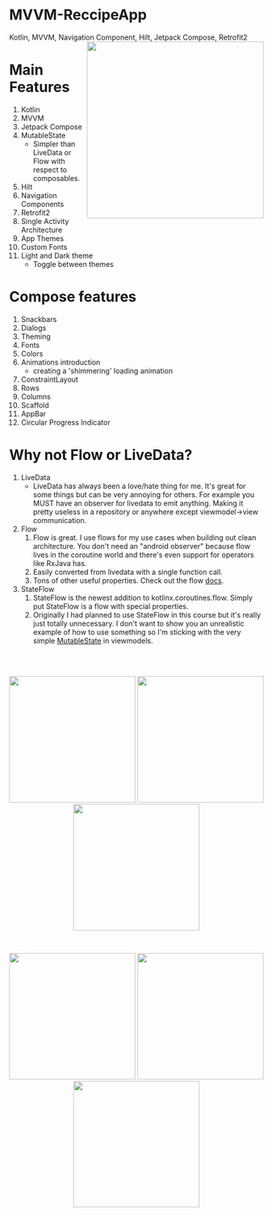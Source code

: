 # MVVM-ReccipeApp
Kotlin, MVVM, Navigation Component, Hilt, Jetpack Compose, Retrofit2
<br>
<img align="right" src="https://user-images.githubusercontent.com/76838562/173254331-aa79eb39-653b-4a1c-8c65-ad3b337ff368.jpg" width="350">

# Main Features
1. Kotlin
2. MVVM
3. Jetpack Compose
4. MutableState
	- Simpler than LiveData or Flow with respect to composables.
5. Hilt
6. Navigation Components
7. Retrofit2
8. Single Activity Architecture
9. App Themes
10. Custom Fonts
11. Light and Dark theme
	- Toggle between themes


# Compose features
1. Snackbars
2. Dialogs
3. Theming
4. Fonts
5. Colors
6. Animations introduction
	- creating a 'shimmering' loading animation
7. ConstraintLayout
8. Rows
9. Columns
10. Scaffold
11. AppBar
12. Circular Progress Indicator


# Why not Flow or LiveData?
1. LiveData
	- LiveData has always been a love/hate thing for me. It's great for some things but can be very annoying for others. For example you MUST have an observer for livedata to emit anything. Making it pretty useless in a repository or anywhere except viewmodel->view communication.
1. Flow
	1. Flow is great. I use flows for my use cases when building out clean architecture. You don't need an "android observer" because flow lives in the coroutine world and there's even support for operators like RxJava has.
	1. Easily converted from livedata with a single function call.
	1. Tons of other useful properties. Check out the flow [docs](https://kotlin.github.io/kotlinx.coroutines/kotlinx-coroutines-core/kotlinx.coroutines.flow/).
1. StateFlow
	1. StateFlow is the newest addition to kotlinx.coroutines.flow. Simply put StateFlow is a flow with special properties.
	1. Originally I had planned to use StateFlow in this course but it's really just totally unnecessary. I don't want to show you an unrealistic example of how to use something so I'm sticking with the very simple [MutableState](https://developer.android.com/reference/kotlin/androidx/compose/runtime/MutableState) in viewmodels.

<br>
<br>
<p align="center">
  <img src="https://user-images.githubusercontent.com/76838562/178115342-0de3b46f-f818-4b6b-842a-7283881041fc.png" width="250"/>
  <img src="https://user-images.githubusercontent.com/76838562/178115363-ff005cff-ddac-472f-9bb9-e353fec6835d.png" width="250"/>
  <img src="https://user-images.githubusercontent.com/76838562/178115382-fdc0ff4b-b9d3-49cd-9b45-d1c10cc556ce.png" width="250"/>
</p>
<br>
<p align="center">
  <img src="https://user-images.githubusercontent.com/76838562/178115404-4c8f46a4-ada8-40a7-8978-9f836128fdf6.png" width="250"/>
  <img src="https://user-images.githubusercontent.com/76838562/178115463-535a312f-1500-43e2-b6f6-f8af0dc4119e.png" width="250"/>
  <img src="https://user-images.githubusercontent.com/76838562/178115481-929b2d24-bdf9-4fab-a569-082e118d990d.png" width="250"/>

</p>
<br>

